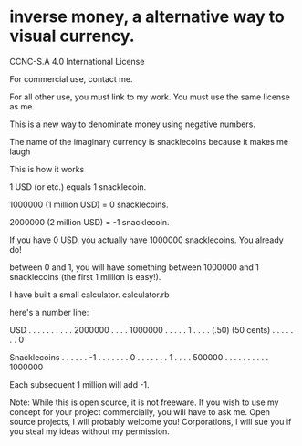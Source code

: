 # inverse money, a alternative way to visual currency.


CCNC-S.A 4.0 International License

For commercial use, contact me. 

For all other use, you must link to my work. You must use the same license as me. 


This is a new way to denominate money using negative numbers. 

The name of the imaginary currency is snacklecoins because it makes me laugh



This is how it works



1 USD (or etc.) equals 1 snacklecoin.

1000000 (1 million USD) = 0 snacklecoins.

2000000 (2 million USD) = -1 snacklecoin.



If you have 0 USD, you actually have 1000000 snacklecoins. You already do!

between 0 and 1, you will have something between 1000000 and 1 snacklecoins (the first 1 million is easy!).



I have built a small calculator. calculator.rb

here's a number line:

USD . . . . . . . . . . 2000000 . . . . 1000000 . . . . . 1 .  . . . (.50) (50 cents) . . . . . . . 0

Snacklecoins . . . . . . -1 . . . . . . . 0 . . . . . . .  1 . . . . 500000  . . . . . . . . . . 1000000

Each subsequent 1 million will add -1.

Note: While this is open source, it is not freeware. If you wish to use my concept for your project commercially, you will have to ask me. Open source projects, I will probably welcome you! Corporations, I will sue you if you steal my ideas without my permission. 
